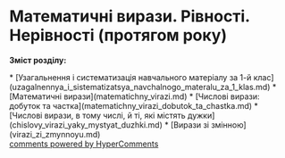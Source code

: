 <div id="hypercomments_widget" class="js-hypercomments-widget invisible"></div>

# Математичні вирази. Рівності. Нерівності (протягом року)
<p><b>Зміст розділу:</b></p>
   * [Узагальнення і систематизація навчального матеріалу за 1-й клас](uzagalnennya_i_sistematizatsya_navchalnogo_materalu_za_1_klas.md)
   * [Математичні вирази](matematichny_virazi.md)
       * [Числові вирази: добуток та частка](matematichny_virazi_dobutok_ta_chastka.md)
       * [Числові вирази, в тому числі, й ті, які містять дужки](chislovy_virazi_yaky_mystyat_duzhki.md)
       * [Вирази зі змінною](virazi_zi_zmynnoyu.md)

<div class="js-hypercomments-container">
    <a href="http://hypercomments.com" class="hc-link" title="comments widget">comments powered by HyperComments</a>
</div>